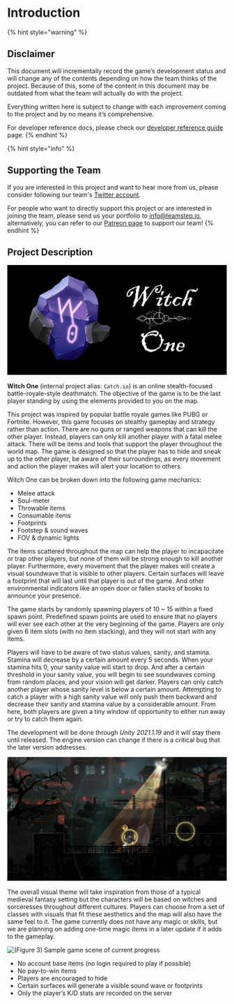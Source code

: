 # Introduction

{% hint style="warning" %}
## Disclaimer

This document will incrementally record the game’s development status and will change any of the contents depending on how the team thinks of the project. Because of this, some of the content in this document may be outdated from what the team will actually do with the project.

Everything written here is subject to change with each improvement coming to the project and by no means it’s comprehensive.

For developer reference docs, please check our [developer reference guide](https://devdocs.witchone.io/) page.
{% endhint %}

{% hint style="info" %}
## Supporting the Team

If you are interested in this project and want to hear more from us, please consider following our team's [Twitter account](https://twitter.com/teamstepgames).

For people who want to directly support this project or are interested in joining the team, please send us your portfolio to info@teamstep.io, alternatively, you can refer to our [Patreon page](https://www.patreon.com/teamstep) to support our team!
{% endhint %}

## Project Description

![](.gitbook/assets/title-cover.jpg)

**Witch One** \(internal project alias: `Catch.io`\) is an online stealth-focused battle-royale-style deathmatch. The objective of the game is to be the last player standing by using the elements provided to you on the map.

This project was inspired by popular battle royale games like PUBG or Fortnite. However, this game focuses on stealthy gameplay and strategy rather than action. There are no guns or ranged weapons that can kill the other player. Instead, players can only kill another player with a fatal melee attack. There will be items and tools that support the player throughout the world map. The game is designed so that the player has to hide and sneak up to the other player, be aware of their surroundings, as every movement and action the player makes will alert your location to others.

Witch One can be broken down into the following game mechanics:

* Melee attack
* Soul-meter
* Throwable items
* Consumable items
* Footprints
* Footstep & sound waves
* FOV & dynamic lights

The items scattered throughout the map can help the player to incapacitate or trap other players, but none of them will be strong enough to kill another player. Furthermore, every movement that the player makes will create a visual soundwave that is visible to other players. Certain surfaces will leave a footprint that will last until that player is out of the game. And other environmental indicators like an open door or fallen stacks of books to announce your presence.

The game starts by randomly spawning players of 10 ~ 15 within a fixed spawn point. Predefined spawn points are used to ensure that no players will ever see each other at the very beginning of the game. Players are only given 6 item slots \(with no item stacking\), and they will not start with any items.

Players will have to be aware of two status values, sanity, and stamina. Stamina will decrease by a certain amount every 5 seconds. When your stamina hits 0, your sanity value will start to drop. And after a certain threshold in your sanity value, you will begin to see soundwaves coming from random places, and your vision will get darker. Players can only catch another player whose sanity level is below a certain amount. Attempting to catch a player with a high sanity value will only push them backward and decrease their sanity and stamina value by a considerable amount. From here, both players are given a tiny window of opportunity to either run away or try to catch them again.

The development will be done through _Unity 2021.1.19_ and it will stay there until released. The engine version can change if there is a critical bug that the later version addresses.

![\(Figure 2\) Sound visualization from Mark of the Ninja](.gitbook/assets/1.jpeg)

The overall visual theme will take inspiration from those of a typical medieval fantasy setting but the characters will be based on witches and sorceresses throughout different cultures. Players can choose from a set of classes with visuals that fit these aesthetics and the map will also have the same feel to it. The game currently does not have any magic or skills, but we are planning on adding one-time magic items in a later update if it adds to the gameplay.

![\(Figure 3\) Sample game scene of current progress](.gitbook/assets/ezgif-7-8d61cffb887e.gif)

* No account base items \(no login required to play if possible\)
* No pay-to-win items
* Players are encouraged to hide
* Certain surfaces will generate a visible sound wave or footprints
* Only the player’s K/D stats are recorded on the server

